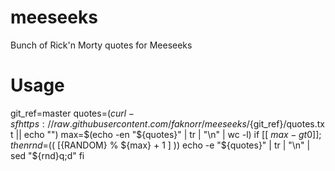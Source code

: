 # meeseeks
Bunch of Rick'n Morty quotes for Meeseeks

# Usage
git_ref=master
quotes=$(curl -sf https://raw.githubusercontent.com/faknorr/meeseeks/${git_ref}/quotes.txt || echo "")
max=$(echo -en "${quotes}" | tr \| "\n" | wc -l)
if [[ ${max} -gt 0 ]]; then
  rnd=$(( $[${RANDOM} % ${max} + 1 ] ))
  echo -e "${quotes}" | tr \| "\n" | sed "${rnd}q;d"
fi
